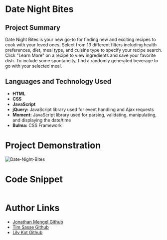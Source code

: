 # Date Night Bites

## Project Summary

Date Night Bites is your new go-to for finding new and exciting recipes to cook with your loved ones. Select from 13 different filters including health preferences, diet, meal type, and cuisine type to specify your recipe search. Click "Learn More" on a recipe to view ingredients and save your favorite dish. To include some spontaneity, find a randomly generated beverage to go with your selected meal.

## Languages and Technology Used

* **HTML**
* **CSS**
* **JavaScript**
* **jQuery:** JavaScript library used for event handling and Ajax requests
* **Moment:** JavaScript library used for parsing, validating, manipulating, and displaying the date/time
* **Bulma:** CSS Framework

# Project Demonstration

![Date-Night-Bites](Assets/Images/Project-Demo.gif)

# Code Snippet

```

```

# Author Links

* [Jonathan Mengel Github](https://github.com/digggggg)
* [Tim Sasse Github](https://github.com/timcs1274)
* [Lily Kot Github](https://github.com/lilyannekot)